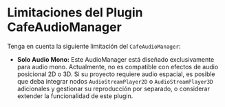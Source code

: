 # Limitaciones del Plugin CafeAudioManager

Tenga en cuenta la siguiente limitación del `CafeAudioManager`:

*   **Solo Audio Mono:** Este AudioManager está diseñado exclusivamente para audio mono. Actualmente, no es compatible con efectos de audio posicional 2D o 3D. Si su proyecto requiere audio espacial, es posible que deba integrar nodos `AudioStreamPlayer2D` o `AudioStreamPlayer3D` adicionales y gestionar su reproducción por separado, o considerar extender la funcionalidad de este plugin.